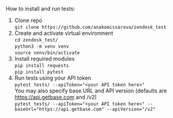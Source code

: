 How to install and run tests:
1. Clone repo\
`git clone https://github.com/anakomissarova/zendesk_test`
2. Create and activate virtual environment\
`cd zendesk_test/`\
`python3 -m venv venv`\
`source venv/bin/activate`
3. Install required modules\
`pip install requests`\
`pip install pytest`
4. Run tests using your API token\
`pytest tests/ --apiToken="<your API token here>"`\
You may also specify base URL and API version (defaults are https://api.getbase.com and /v2)\
`pytest tests/ --apiToken="<your API token here>" --baseUrl="https://api.getbase.com" --apiVersion="/v2"`
